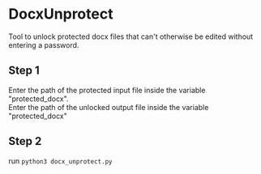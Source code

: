 # DocxUnprotect
Tool to unlock protected docx files that can't otherwise be edited without entering a password.

## Step 1
Enter the path of the protected input file inside the variable "protected_docx".  
Enter the path of the unlocked output file inside the variable "protected_docx"

## Step 2
run ```python3 docx_unprotect.py```
